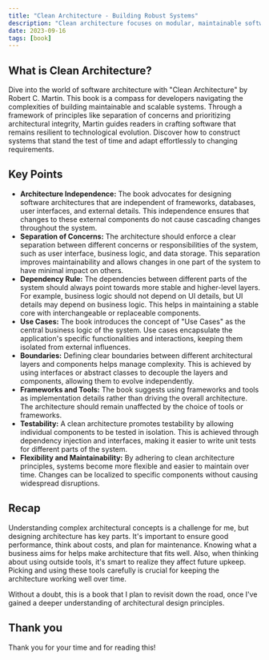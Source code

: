 ```yaml
---
title: "Clean Architecture - Building Robust Systems"
description: "Clean architecture focuses on modular, maintainable software design. It emphasizes clear separation of concerns and business logic centrality."
date: 2023-09-16
tags: [book]
---
```


## What is Clean Architecture?

Dive into the world of software architecture with "Clean Architecture" by Robert C. Martin. This book is a compass for developers navigating the complexities of building maintainable and scalable systems. Through a framework of principles like separation of concerns and prioritizing architectural integrity, Martin guides readers in crafting software that remains resilient to technological evolution. Discover how to construct systems that stand the test of time and adapt effortlessly to changing requirements.

## Key Points

- **Architecture Independence:** The book advocates for designing software architectures that are independent of frameworks, databases, user interfaces, and external details. This independence ensures that changes to these external components do not cause cascading changes throughout the system.
- **Separation of Concerns:** The architecture should enforce a clear separation between different concerns or responsibilities of the system, such as user interface, business logic, and data storage. This separation improves maintainability and allows changes in one part of the system to have minimal impact on others.
- **Dependency Rule:** The dependencies between different parts of the system should always point towards more stable and higher-level layers. For example, business logic should not depend on UI details, but UI details may depend on business logic. This helps in maintaining a stable core with interchangeable or replaceable components.
- **Use Cases:** The book introduces the concept of "Use Cases" as the central business logic of the system. Use cases encapsulate the application's specific functionalities and interactions, keeping them isolated from external influences.
- **Boundaries:** Defining clear boundaries between different architectural layers and components helps manage complexity. This is achieved by using interfaces or abstract classes to decouple the layers and components, allowing them to evolve independently.
- **Frameworks and Tools:** The book suggests using frameworks and tools as implementation details rather than driving the overall architecture. The architecture should remain unaffected by the choice of tools or frameworks.
- **Testability:** A clean architecture promotes testability by allowing individual components to be tested in isolation. This is achieved through dependency injection and interfaces, making it easier to write unit tests for different parts of the system.
- **Flexibility and Maintainability:** By adhering to clean architecture principles, systems become more flexible and easier to maintain over time. Changes can be localized to specific components without causing widespread disruptions.

## Recap

Understanding complex architectural concepts is a challenge for me, but designing architecture has key parts. It's important to ensure good performance, think about costs, and plan for maintenance. Knowing what a business aims for helps make architecture that fits well. Also, when thinking about using outside tools, it's smart to realize they affect future upkeep. Picking and using these tools carefully is crucial for keeping the architecture working well over time.

Without a doubt, this is a book that I plan to revisit down the road, once I've gained a deeper understanding of architectural design principles.

## Thank you

Thank you for your time and for reading this!
